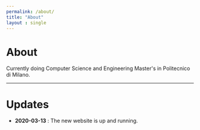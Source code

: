 ```yaml
---
permalink: /about/
title: "About"
layout : single
---
```


# About

Currently doing Computer Science and Engineering Master's in Politecnico di Milano. 

---

# Updates

- **2020-03-13** : The new website is up and running.